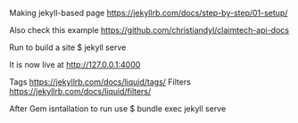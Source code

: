 Making jekyll-based page https://jekyllrb.com/docs/step-by-step/01-setup/

Also check this example https://github.com/christiandyl/claimtech-api-docs

Run to build a site
    $ jekyll serve

It is now live at http://127.0.0.1:4000 

Tags https://jekyllrb.com/docs/liquid/tags/
Filters https://jekyllrb.com/docs/liquid/filters/


After Gem isntallation to run use
    $ bundle exec jekyll serve